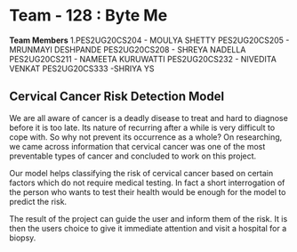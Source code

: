 # Team - 128 : Byte Me
**Team Members**
1.PES2UG20CS204 - MOULYA SHETTY
PES2UG20CS205 - MRUNMAYI DESHPANDE
PES2UG20CS208 - SHREYA NADELLA
PES2UG20CS211 - NAMEETA KURUWATTI
PES2UG20CS232 - NIVEDITA VENKAT
PES2UG20CS333 -SHRIYA YS

## Cervical Cancer Risk Detection Model

We are all aware of cancer is a deadly disease to treat and hard to diagnose before it is too late. Its nature of recurring after a while is very difficult to cope with. So why not prevent its occurrence as a whole? On researching, we came across information that cervical cancer was one of the most preventable types of cancer and concluded to work on this project. 

Our model helps classifying the risk of cervical cancer based on certain factors which do not require medical testing. In fact a short interrogation of the person who wants to test their health would be enough for the model to predict the risk.

The result of the project can guide the user and inform them of the risk. It is then the users choice to give it immediate attention and visit a hospital for a biopsy.


